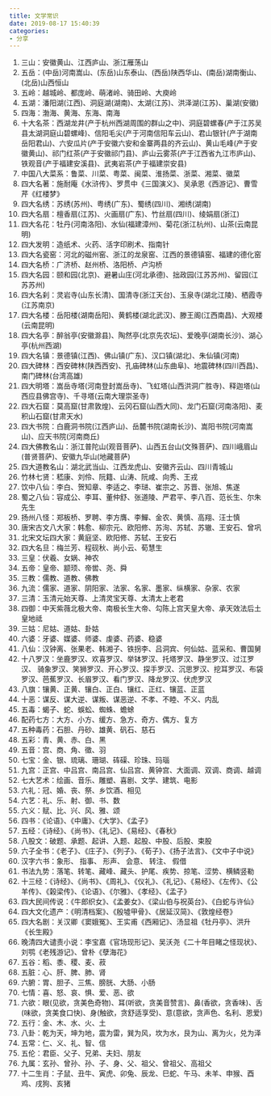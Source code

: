 ```yaml
---
title: 文学常识
date: 2019-08-17 15:40:39
categories: 
- 分享
---
```


<ol>
    <li>三山：安徽黄山、江西庐山、浙江雁荡山</li>
    <li>五岳：(中岳)河南嵩山、(东岳)山东泰山、(西岳)陕西华山、(南岳)湖南衡山、(北岳)山西恒山</li>
    <li>五岭：越城岭、都庞岭、萌渚岭、骑田岭、大庾岭</li>
    <li>五湖：潘阳湖(江西)、洞庭湖(湖南)、太湖(江苏)、洪泽湖(江苏)、巢湖(安徽)</li>
    <li>四海：渤海、黄海、东海、南海</li>
    <li>十大名茶：西湖龙井(产于杭州西湖周围的群山之中)、洞庭碧螺春(产于江苏吴县太湖洞庭山碧螺峰)、信阳毛尖(产于河南信阳车云山)、君山银针(产于湖南岳阳君山)、六安瓜片(产于安徽六安和金寨两县的齐云山)、黄山毛峰(产于安徽黄山)、祁门红茶(产于安徽祁门县)、庐山云雾茶(产于江西省九江市庐山)、铁观音(产于福建安溪县)、武夷岩茶(产于福建崇安县)</li>
    <li>中国八大菜系：鲁菜、川菜、粤菜、闽菜、淮扬菜、浙菜、湘菜、徽菜</li>
    <li>四大名著：施耐庵《水浒传》、罗贯中《三国演义》、吴承恩《西游记》、曹雪芹《红楼梦》</li>
    <li>四大名绣：苏绣(苏州)、粤绣(广东)、蜀绣(四川)、湘绣(湖南)</li>
    <li>四大名扇：檀香扇(江苏)、火画扇(广东)、竹丝扇(四川)、绫娟扇(浙江)</li>
    <li>四大名花：牡丹(河南洛阳)、水仙(福建漳州)、菊花(浙江杭州)、山茶(云南昆明)</li>
    <li>四大发明：造纸术、火药、活字印刷术、指南针</li>
    <li>四大名瓷窑：河北的磁州窑、浙江的龙泉窑、江西的景德镇窑、福建的德化窑</li>
    <li>四大名桥：广济桥、赵州桥、洛阳桥、卢沟桥</li>
    <li>四大名园：颐和园(北京)、避暑山庄(河北承德)、拙政园(江苏苏州)、留园(江苏苏州)</li>
    <li>四大名刹：灵岩寺(山东长清)、国清寺(浙江天台)、玉泉寺(湖北江陵)、栖霞寺(江苏南京)</li>
    <li>四大名楼：岳阳楼(湖南岳阳)、黄鹤楼(湖北武汉)、滕王阁(江西南昌)、大观楼(云南昆明)</li>
    <li>四大名亭：醉翁亭(安徽滁县)、陶然亭(北京先农坛)、爱晚亭(湖南长沙)、湖心亭(杭州西湖)</li>
    <li>四大名镇：景德镇(江西)、佛山镇(广东)、汉口镇(湖北)、朱仙镇(河南)</li>
    <li>四大碑林：西安碑林(陕西西安)、孔庙碑林(山东曲阜)、地震碑林(四川西昌)、南门碑林(台湾高雄)</li>
    <li>四大明塔：嵩岳寺塔(河南登封嵩岳寺)、飞虹塔(山西洪洞广胜寺)、释迦塔(山西应县佛宫寺)、千寻塔(云南大理崇圣寺)</li>
    <li>四大石窟：莫高窟(甘肃敦煌)、云冈石窟(山西大同)、龙门石窟(河南洛阳)、麦积山石窟(甘肃天水)</li>
    <li>四大书院：白鹿洞书院(江西庐山)、岳麓书院(湖南长沙)、嵩阳书院(河南嵩山)、应天书院(河南商丘)</li>
    <li>四大佛教名山：浙江普陀山(观音菩萨)、山西五台山(文殊菩萨)、四川峨眉山(普贤菩萨)、安徽九华山(地藏菩萨)</li>
    <li>四大道教名山：湖北武当山、江西龙虎山、安徽齐云山、四川青城山</li>
    <li>竹林七贤：嵇康、刘伶、阮籍、山涛、阮咸、向秀、王戎</li>
    <li>饮中八仙：李白、贺知章、李适之、李琎、崔宗之、苏晋、张旭、焦遂</li>
    <li>蜀之八仙：容成公、李耳、董仲舒、张道陵、严君平、李八百、范长生、尔朱先生</li>
    <li>扬州八怪：郑板桥、罗聘、李方膺、李鱓、金农、黄慎、高翔、汪士慎</li>
    <li>唐宋古文八大家：韩愈、柳宗元、欧阳修、苏洵、苏轼、苏辙、王安石、曾巩</li>
    <li>北宋文坛四大家：黄庭坚、欧阳修、苏轼、王安石</li>
    <li>四大名旦：梅兰芳、程砚秋、尚小云、荀慧生</li>
    <li>三皇：伏羲、女娲、神农</li>
    <li>五帝：皇帝、颛顼、帝喾、尧、舜</li>
    <li>三教：儒教、道教、佛教</li>
    <li>九流：儒家、道家、阴阳家、法家、名家、墨家、纵横家、杂家、农家</li>
    <li>三清：玉清元始天尊、上清灵宝天尊、太清太上老君</li>
    <li>四御：中天紫薇北极大帝、南极长生大帝、勾陈上宫天皇大帝、承天效法后土皇地祗</li>
    <li>三姑：尼姑、道姑、卦姑</li>
    <li>六婆：牙婆、媒婆、师婆、虔婆、药婆、稳婆</li>
    <li>八仙：汉钟离、张果老、韩湘子、铁拐李、吕洞宾、何仙姑、蓝采和、曹国舅</li>
    <li>十八罗汉：坐鹿罗汉、欢喜罗汉、举钵罗汉、托塔罗汉、静坐罗汉、过江罗汉、 骑象罗汉、笑狮罗汉、开心罗汉、探手罗汉、沉思罗汉、挖耳罗汉、布袋罗汉、芭蕉罗汉、长眉罗汉、看门罗汉、降龙罗汉、伏虎罗汉</li>
    <li>八旗：镶黄、正黄、镶白、正白、镶红、正红、镶蓝、正蓝</li>
    <li>十恶：谋反、谋大逆、谋叛、谋恶逆、不孝、不睦、不义、内乱</li>
    <li>五毒：蝎子、蛇、蜈蚣、蜘蛛、蟾蜍</li>
    <li>配药七方：大方、小方、缓方、急方、奇方、偶方、复方</li>
    <li>五种毒药：石胆、丹砂、雄黄、矾石、慈石</li>
    <li>五彩：青、黄、赤、白、黑</li>
    <li>五音：宫、商、角、徵、羽</li>
    <li>七宝：金、银、琉璃、珊瑚、砗磲、珍珠、玛瑙</li>
    <li>九宫：正宫、中吕宫、南吕宫、仙吕宫、黄钟宫、大面调、双调、商调、越调</li>
    <li>七大艺术：绘画、音乐、雕塑、喜剧、文学、建筑、电影</li>
    <li>六礼：冠、婚、丧、祭、乡饮酒、相见</li>
    <li>六艺：礼、乐、射、御、书、数</li>
    <li>六义：赋、比、兴、风、雅、颂</li>
    <li>四书：《论语》、《中庸》、《大学》、《孟子》</li>
    <li>五经：《诗经》、《尚书》、《礼记》、《易经》、《春秋》</li>
    <li>八股文：破题、承题、起讲、入题、起股、中股、后股、束股</li>
    <li>六子全书：《老子》、《庄子》、《列子》、《荀子》、《扬子法言》、《文中子中说》</li>
    <li>汉字六书：象形、 指事、 形声、 会意、 转注、 假借</li>
    <li>书法九势：落笔、转笔、藏峰、藏头、护尾、疾势、掠笔、涩势、横鳞竖勒</li>
    <li>十三经：《诗经》、《尚书》、《周礼》、《仪礼》、《礼记》、《易经》、《左传》、《公羊传》、《榖梁传》、《论语》、《尔雅》、《孝经》、《孟子》</li>
    <li>四大民间传说：《牛郎织女》、《孟姜女》、《梁山伯与祝英台》、《白蛇与许仙》</li>
    <li>四大文化遗产：《明清档案》、《殷墟甲骨》、《居延汉简》、《敦煌经卷》</li>
    <li>四大名剧：关汉卿《窦娥冤》、王实甫《西厢记》、汤显祖《牡丹亭》、洪升《长生殿》</li>
    <li>晚清四大谴责小说：李宝嘉《官场现形记》、吴沃尧《二十年目睹之怪现状》、刘鹗《老残游记》、曾朴《孽海花》</li>
    <li>五谷：稻、黍、稷、麦、菽</li>
    <li>五脏：心、肝、脾、肺、肾</li>
    <li>六腑：胃、胆子、三焦、膀胱、大肠、小肠</li>
    <li>七情：喜、怒、哀、惧、爱、恶、欲</li>
    <li>六欲：眼(见欲，贪美色奇物)、耳(听欲，贪美音赞言)、鼻(香欲，贪香味)、舌(味欲，贪美食口快)、身(触欲，贪舒适享受)、意(意欲，贪声色、名利、恩爱)</li>
    <li>五行：金、木、水、火、土</li>
    <li>八卦：乾为天，坤为地，震为雷，巽为风，坎为水，艮为山、离为火，兑为泽</li>
    <li>五常：仁、义、礼、智、信</li>
    <li>五伦：君臣、父子、兄弟、夫妇、朋友</li>
    <li>九属：玄孙、曾孙、孙、子、身、父、祖父、曾祖父、高祖父</li>
    <li>十二生肖：子鼠、丑牛、寅虎、卯兔、辰龙、巳蛇、午马、未羊、申猴、酉鸡、戌狗、亥猪</li>
</ol>
